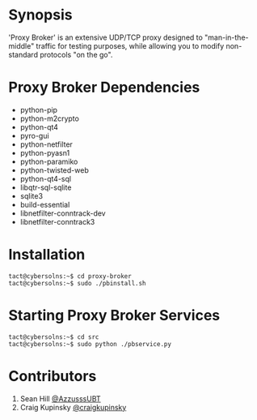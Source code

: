 # Synopsis
'Proxy Broker' is an extensive UDP/TCP proxy designed to "man-in-the-middle" traffic for testing purposes, while allowing you to modify non-standard protocols "on the go".

# Proxy Broker Dependencies
- python-pip
- python-m2crypto
- python-qt4
- pyro-gui
- python-netfilter
- python-pyasn1
- python-paramiko
- python-twisted-web
- python-qt4-sql
- libqtr-sql-sqlite
- sqlite3
- build-essential
- libnetfilter-conntrack-dev
- libnetfilter-conntrack3

# Installation
```
tact@cybersolns:~$ cd proxy-broker
tact@cybersolns:~$ sudo ./pbinstall.sh
```

# Starting Proxy Broker Services
```
tact@cybersolns:~$ cd src
tact@cybersolns:~$ sudo python ./pbservice.py
```

# Contributors
1. Sean Hill [@AzzusssUBT](http://twitter.com/AzzusssUBT)
2. Craig Kupinsky [@craigkupinsky](http://twitter.com/craigkupinsky)
